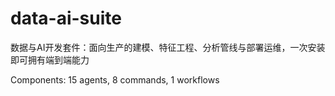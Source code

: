 # data-ai-suite

数据与AI开发套件：面向生产的建模、特征工程、分析管线与部署运维，一次安装即可拥有端到端能力

Components: 15 agents, 8 commands, 1 workflows
